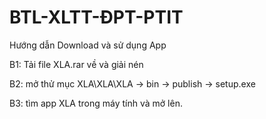 # BTL-XLTT-ĐPT-PTIT

Hướng dẫn Download và sử dụng App

B1: Tải file XLA.rar về và giải nén

B2: mở thử mục XLA\XLA\XLA -> bin -> publish -> setup.exe

B3: tìm app XLA trong máy tính và mở lên.
